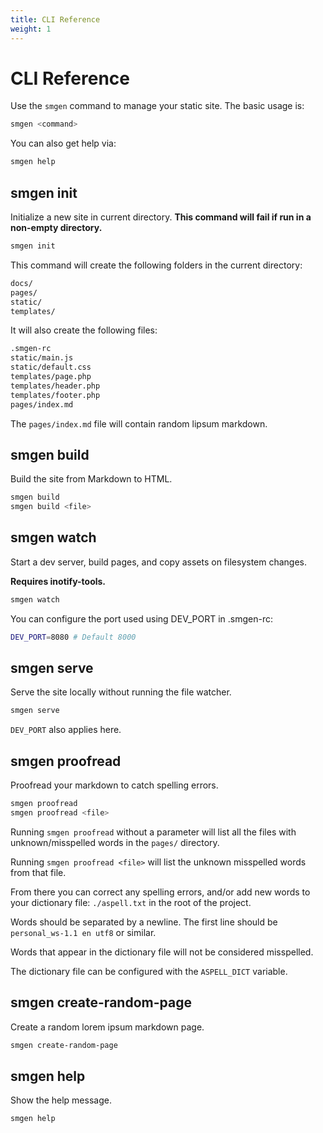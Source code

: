 ```yaml
---
title: CLI Reference
weight: 1
---
```


# CLI Reference

Use the `smgen` command to manage your static site. The basic usage is:

```bash
smgen <command>
```

You can also get help via:

```bash
smgen help
```
## smgen init

Initialize a new site in current directory. **This command will fail if run in a non-empty directory.**

```bash
smgen init
```

This command will create the following folders in the current directory:

```bash
docs/
pages/
static/
templates/
```

It will also create the following files:

```bash
.smgen-rc
static/main.js
static/default.css
templates/page.php
templates/header.php
templates/footer.php
pages/index.md
```

The `pages/index.md` file will contain random lipsum markdown.

## smgen build

Build the site from Markdown to HTML.

```bash
smgen build
smgen build <file>
```

## smgen watch

Start a dev server, build pages, and copy assets on filesystem changes.

**Requires inotify-tools.**

```bash
smgen watch
```

You can configure the port used using DEV_PORT in .smgen-rc:

```bash
DEV_PORT=8080 # Default 8000
```

## smgen serve

Serve the site locally without running the file watcher.

```bash
smgen serve
```

`DEV_PORT` also applies here.

## smgen proofread

Proofread your markdown to catch spelling errors.

```bash
smgen proofread
smgen proofread <file>
```

Running `smgen proofread` without a parameter will list all the files with unknown/misspelled words in the `pages/` directory.

Running `smgen proofread <file>` will list the unknown misspelled words from that file.

From there you can correct any spelling errors, and/or add new words to your dictionary file: `./aspell.txt` in the root of the project.

Words should be separated by a newline. The first line should be `personal_ws-1.1 en utf8` or similar.

Words that appear in the dictionary file will not be considered misspelled.

The dictionary file can be configured with the `ASPELL_DICT` variable.

## smgen create-random-page

Create a random lorem ipsum markdown page.

```bash
smgen create-random-page
```

## smgen help

Show the help message.

```bash
smgen help
```
